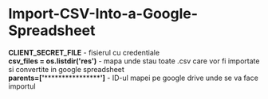 # Import-CSV-Into-a-Google-Spreadsheet

**CLIENT_SECRET_FILE** - fisierul cu credentiale  
**csv_files = os.listdir('res')** - mapa unde stau toate .csv care vor fi importate si convertite in google spreadsheet  
**parents=['********************']** - ID-ul mapei pe google drive unde se va face importul  
